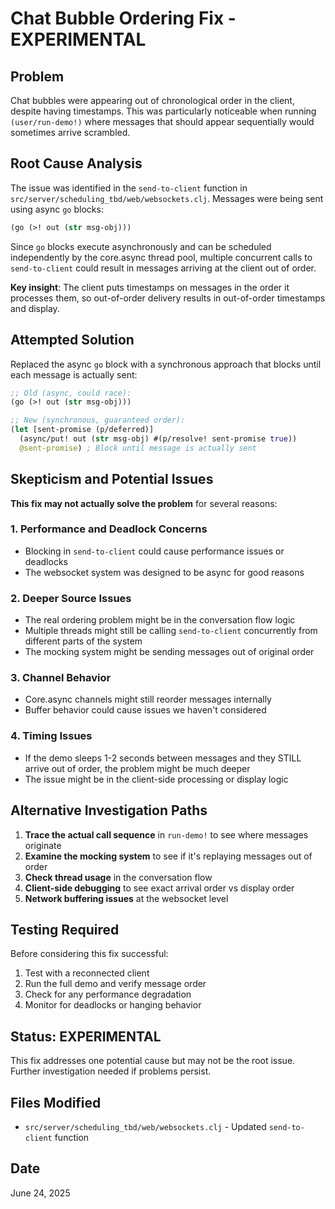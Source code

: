 # Chat Bubble Ordering Fix - EXPERIMENTAL

## Problem

Chat bubbles were appearing out of chronological order in the client, despite having timestamps. This was particularly noticeable when running `(user/run-demo!)` where messages that should appear sequentially would sometimes arrive scrambled.

## Root Cause Analysis

The issue was identified in the `send-to-client` function in `src/server/scheduling_tbd/web/websockets.clj`. Messages were being sent using async `go` blocks:

```clojure
(go (>! out (str msg-obj)))
```

Since `go` blocks execute asynchronously and can be scheduled independently by the core.async thread pool, multiple concurrent calls to `send-to-client` could result in messages arriving at the client out of order.

**Key insight**: The client puts timestamps on messages in the order it processes them, so out-of-order delivery results in out-of-order timestamps and display.

## Attempted Solution

Replaced the async `go` block with a synchronous approach that blocks until each message is actually sent:

```clojure
;; Old (async, could race):
(go (>! out (str msg-obj)))

;; New (synchronous, guaranteed order):
(let [sent-promise (p/deferred)]
  (async/put! out (str msg-obj) #(p/resolve! sent-promise true))
  @sent-promise) ; Block until message is actually sent
```

## Skepticism and Potential Issues

**This fix may not actually solve the problem** for several reasons:

### 1. **Performance and Deadlock Concerns**
- Blocking in `send-to-client` could cause performance issues or deadlocks
- The websocket system was designed to be async for good reasons

### 2. **Deeper Source Issues**
- The real ordering problem might be in the conversation flow logic
- Multiple threads might still be calling `send-to-client` concurrently from different parts of the system
- The mocking system might be sending messages out of original order

### 3. **Channel Behavior**
- Core.async channels might still reorder messages internally
- Buffer behavior could cause issues we haven't considered

### 4. **Timing Issues**
- If the demo sleeps 1-2 seconds between messages and they STILL arrive out of order, the problem might be much deeper
- The issue might be in the client-side processing or display logic

## Alternative Investigation Paths

1. **Trace the actual call sequence** in `run-demo!` to see where messages originate
2. **Examine the mocking system** to see if it's replaying messages out of order
3. **Check thread usage** in the conversation flow
4. **Client-side debugging** to see exact arrival order vs display order
5. **Network buffering issues** at the websocket level

## Testing Required

Before considering this fix successful:

1. Test with a reconnected client
2. Run the full demo and verify message order
3. Check for any performance degradation
4. Monitor for deadlocks or hanging behavior

## Status: EXPERIMENTAL

This fix addresses one potential cause but may not be the root issue. Further investigation needed if problems persist.

## Files Modified

- `src/server/scheduling_tbd/web/websockets.clj` - Updated `send-to-client` function

## Date

June 24, 2025

